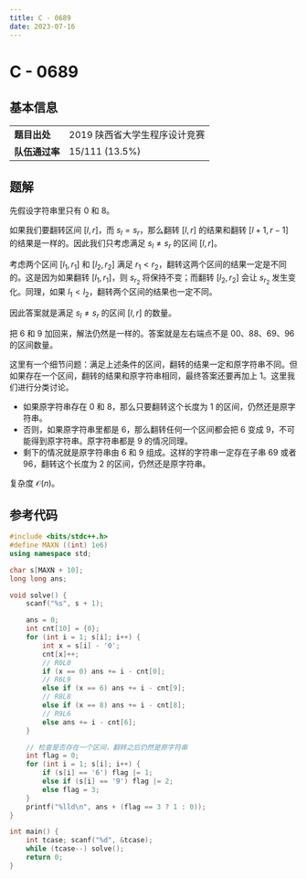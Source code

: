 ```yaml
---
title: C - 0689
date: 2023-07-16
---
```


# C - 0689

## 基本信息

<table>
<tr>
<td><b>题目出处</b></td><td>2019 陕西省大学生程序设计竞赛</td>
</tr>
<tr>
<td><b>队伍通过率</b></td><td>15/111 (13.5%)</td>
</tr>
</table>

## 题解

先假设字符串里只有 $0$ 和 $8$。

如果我们要翻转区间 $[l, r]$，而 $s_l = s_r$，那么翻转 $[l, r]$ 的结果和翻转 $[l + 1, r - 1]$ 的结果是一样的。因此我们只考虑满足 $s_l \ne s_r$ 的区间 $[l, r]$。

考虑两个区间 $[l_1, r_1]$ 和 $[l_2, r_2]$ 满足 $r_1 < r_2$，翻转这两个区间的结果一定是不同的。这是因为如果翻转 $[l_1, r_1]$，则 $s_{r_2}$ 将保持不变；而翻转 $[l_2, r_2]$ 会让 $s_{r_2}$ 发生变化。同理，如果 $l_1 < l_2$，翻转两个区间的结果也一定不同。

因此答案就是满足 $s_l \ne s_r$ 的区间 $[l, r]$ 的数量。

把 $6$ 和 $9$ 加回来，解法仍然是一样的。答案就是左右端点不是 $00$、$88$、$69$、$96$ 的区间数量。

这里有一个细节问题：满足上述条件的区间，翻转的结果一定和原字符串不同。但如果存在一个区间，翻转的结果和原字符串相同，最终答案还要再加上 $1$。这里我们进行分类讨论。

* 如果原字符串存在 $0$ 和 $8$，那么只要翻转这个长度为 $1$ 的区间，仍然还是原字符串。
* 否则，如果原字符串里都是 $6$，那么翻转任何一个区间都会把 $6$ 变成 $9$，不可能得到原字符串。原字符串都是 $9$ 的情况同理。
* 剩下的情况就是原字符串由 $6$ 和 $9$ 组成。这样的字符串一定存在子串 $69$ 或者 $96$，翻转这个长度为 $2$ 的区间，仍然还是原字符串。

复杂度 $\mathcal{O}(n)$。

## 参考代码

```c++ linenums="1"
#include <bits/stdc++.h>
#define MAXN ((int) 1e6)
using namespace std;

char s[MAXN + 10];
long long ans;

void solve() {
    scanf("%s", s + 1);

    ans = 0;
    int cnt[10] = {0};
    for (int i = 1; s[i]; i++) {
        int x = s[i] - '0';
        cnt[x]++;
        // R0L0
        if (x == 0) ans += i - cnt[0];
        // R6L9
        else if (x == 6) ans += i - cnt[9];
        // R8L8
        else if (x == 8) ans += i - cnt[8];
        // R9L6
        else ans += i - cnt[6];
    }

    // 检查是否存在一个区间，翻转之后仍然是原字符串
    int flag = 0;
    for (int i = 1; s[i]; i++) {
        if (s[i] == '6') flag |= 1;
        else if (s[i] == '9') flag |= 2;
        else flag = 3;
    }
    printf("%lld\n", ans + (flag == 3 ? 1 : 0));
}

int main() {
    int tcase; scanf("%d", &tcase);
    while (tcase--) solve();
    return 0;
}
```
